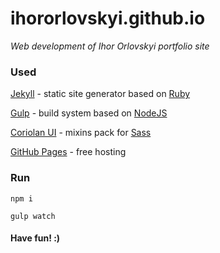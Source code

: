 # ihororlovskyi.github.io

_Web development of Ihor Orlovskyi portfolio site_

### Used

[Jekyll](https://jekyllrb.com) - static site generator based on [Ruby](https://www.ruby-lang.org)

[Gulp](http://gulpjs.com) - build system based on [NodeJS](https://nodejs.org)

[Coriolan UI](https://coriolan-ui.github.io) - mixins pack for [Sass](http://sass-lang.com)

[GitHub Pages](https://pages.github.com) - free hosting

### Run

`npm i`

`gulp watch`

#### Have fun! :)
